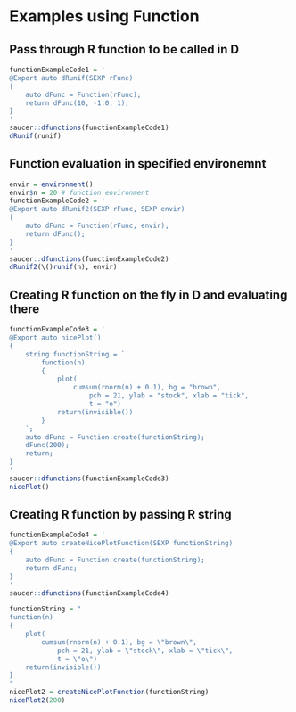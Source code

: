 # Examples using Function

## Pass through R function to be called in D

```r
functionExampleCode1 = '
@Export auto dRunif(SEXP rFunc)
{
    auto dFunc = Function(rFunc);
    return dFunc(10, -1.0, 1);
}
'
saucer::dfunctions(functionExampleCode1)
dRunif(runif)
```


## Function evaluation in specified environemnt

```r
envir = environment()
envir$n = 20 # function environment
functionExampleCode2 = '
@Export auto dRunif2(SEXP rFunc, SEXP envir)
{
    auto dFunc = Function(rFunc, envir);
    return dFunc();
}
'
saucer::dfunctions(functionExampleCode2)
dRunif2(\()runif(n), envir)

```

## Creating R function on the fly in D and evaluating there

```r
functionExampleCode3 = '
@Export auto nicePlot()
{
    string functionString = `
        function(n)
        {
            plot(
                cumsum(rnorm(n) + 0.1), bg = "brown", 
                    pch = 21, ylab = "stock", xlab = "tick",
                    t = "o")
            return(invisible())
        }
    `;
    auto dFunc = Function.create(functionString);
    dFunc(200);
    return;
}
'
saucer::dfunctions(functionExampleCode3)
nicePlot()
```


## Creating R function by passing R string

```r
functionExampleCode4 = '
@Export auto createNicePlotFunction(SEXP functionString)
{
    auto dFunc = Function.create(functionString);
    return dFunc;
}
'
saucer::dfunctions(functionExampleCode4)

functionString = "
function(n)
{
    plot(
        cumsum(rnorm(n) + 0.1), bg = \"brown\", 
            pch = 21, ylab = \"stock\", xlab = \"tick\",
            t = \"o\")
    return(invisible())
}
"
nicePlot2 = createNicePlotFunction(functionString)
nicePlot2(200)
```


